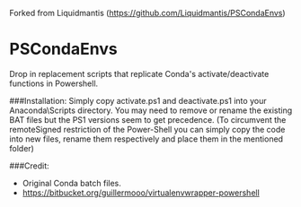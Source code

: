 Forked from Liquidmantis (https://github.com/Liquidmantis/PSCondaEnvs)

PSCondaEnvs
===========

Drop in replacement scripts that replicate Conda's activate/deactivate functions in Powershell.


###Installation:
Simply copy activate.ps1 and deactivate.ps1 into your Anaconda\Scripts directory.  You may need to remove or rename the existing BAT files but the PS1 versions seem to get precedence.
(To circumvent the remoteSigned restriction of the Power-Shell you can simply copy the code into new files, rename them respectively and place them in the mentioned folder)

###Credit:
* Original Conda batch files.
* https://bitbucket.org/guillermooo/virtualenvwrapper-powershell
